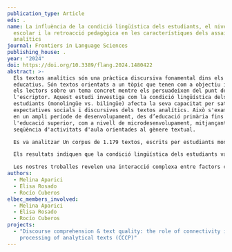 ```yaml
---
publication_type: Article
eds: .
name: La influència de la condició lingüística dels estudiants, el nivell
  escolar i la retroacció pedagògica en les característiques dels assaigs
  analítics
journal: Frontiers in Language Sciences
publishing_house: .
year: "2024"
doi: https://doi.org/10.3389/flang.2024.1480422
abstract: >-
  Els textos analítics són una pràctica discursiva fonamental dins els entorns
  educatius. Són textos orientats a un tòpic que tenen com a objectiu informar
  els lectors sobre un tema concret mentre els persuadeixen del punt de vista de
  l'escriptor. Aquest estudi investiga com la condició lingüística dels
  estudiants (monolingüe vs. bilingüe) afecta la seva capacitat per satisfer les
  expectatives socials i discursives dels textos analítics. Això s'examina tant
  en un ampli període de desenvolupament, des d’educació primària fins a
  l'educació superior, com a nivell de microdesenvolupament, mitjançant una
  seqüència d'activitats d'aula orientades al gènere textual.

  Es va analitzar Un corpus de 1.179 textos, escrits per estudiants monolingües d’espanyol i bilingües català/espanyol d’educació primària, secundària i universitat. Els participants tenien la tasca de produir textos tant sobre el mateix tema com sobre temes diferents. L'anàlisi es va centrar en característiques lèxiques, sintàctic-discursives i estructurals identificades com a indicadors de la competència escrita en el Model de Desenvolupament de l’Escriptura Analítica (DAW) desenvolupat en estudis anteriors. L’input pedagògic va ser controlat pels investigadors i es va realitzar una avaluació externa de la qualitat textual per part de professors dels diferents nivells escolars.

  Els resultats indiquen que la condició lingüística dels estudiants va influir en la majoria dels indicadors lingüístics i estructurals de la competència escrita, però no en tots, i sempre en interacció amb l'edat/nivell educatiu i l'input pedagògic. Es van observar millores al llarg dels nivells educatius i amb l’input pedagògic. A més, els professors van variar en la seva apreciació de les diferents facetes de la competència escrita en funció de l'edat/nivell educatiu dels participants i de l'input pedagògic. No obstant això, la condició lingüística dels estudiants per si sola no va tenir un impacte significatiu en les avaluacions externes de la qualitat del text.

  Les nostres troballes revelen una interacció complexa entre factors com ara la condició lingüística dels escriptors, la seva edat/nivell educatiu i l’input pedagògic, els quals modelen conjuntament la qualitat dels textos analítics.
authors:
  - Melina Aparici
  - Elisa Rosado
  - Rocío Cuberos
elbec_members_involved:
  - Melina Aparici
  - Elisa Rosado
  - Rocío Cuberos
projects:
  - "Discourse comprehension & text quality: the role of connectivity in the
    processing of analytical texts (CCCP)"
---
```

